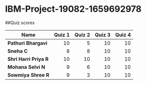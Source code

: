# IBM-Project-19082-1659692978

##Quiz scores


| **Name**                | **Quiz 1** | **Quiz 2** | **Quiz 3** | **Quiz 4** |
|-------------------------|-----------:|-----------:|-----------:|-----------:|
| **Pathuri Bhargavi**    |         10 |          5 |         10 |         10 |
| **Sneha C**             |          8 |          8 |         10 |         10 |
| **Shri Harri Priya R**  |         10 |         10 |         10 |         10 |
| **Mohana Selvi N**      |          9 |          6 |         10 |         10 |
| **Sowmiya Shree R**     |          9 |          3 |         10 |         10 |

